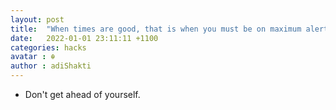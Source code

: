 ```yaml
---
layout: post
title:  "When times are good, that is when you must be on maximum alert."
date:   2022-01-01 23:11:11 +1100
categories: hacks
avatar : ☬
author : adiShakti
---
```


- Don't get ahead of yourself. 